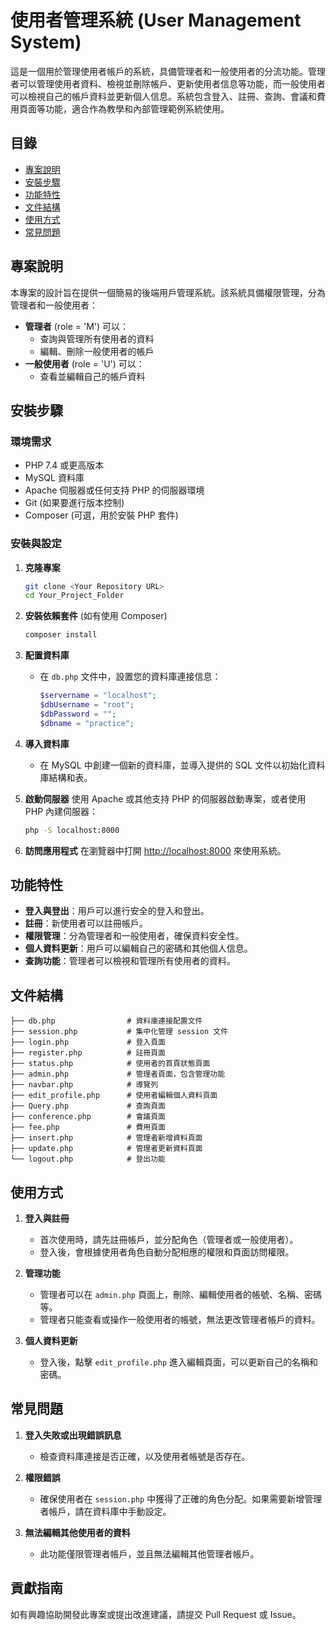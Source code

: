 # 使用者管理系統 (User Management System)

這是一個用於管理使用者帳戶的系統，具備管理者和一般使用者的分流功能。管理者可以管理使用者資料、檢視並刪除帳戶、更新使用者信息等功能，而一般使用者可以檢視自己的帳戶資料並更新個人信息。系統包含登入、註冊、查詢、會議和費用頁面等功能，適合作為教學和內部管理範例系統使用。

## 目錄
- [專案說明](#專案說明)
- [安裝步驟](#安裝步驟)
- [功能特性](#功能特性)
- [文件結構](#文件結構)
- [使用方式](#使用方式)
- [常見問題](#常見問題)

## 專案說明
本專案的設計旨在提供一個簡易的後端用戶管理系統。該系統具備權限管理，分為管理者和一般使用者：
- **管理者** (role = 'M') 可以：
  - 查詢與管理所有使用者的資料
  - 編輯、刪除一般使用者的帳戶
- **一般使用者** (role = 'U') 可以：
  - 查看並編輯自己的帳戶資料

## 安裝步驟
### 環境需求
- PHP 7.4 或更高版本
- MySQL 資料庫
- Apache 伺服器或任何支持 PHP 的伺服器環境
- Git (如果要進行版本控制)
- Composer (可選，用於安裝 PHP 套件)

### 安裝與設定
1. **克隆專案**
   ```bash
   git clone <Your Repository URL>
   cd Your_Project_Folder
   ```

2. **安裝依賴套件** (如有使用 Composer)
   ```bash
   composer install
   ```

3. **配置資料庫**
   - 在 `db.php` 文件中，設置您的資料庫連接信息：
     ```php
     $servername = "localhost";
     $dbUsername = "root";
     $dbPassword = "";
     $dbname = "practice";
     ```

4. **導入資料庫**
   - 在 MySQL 中創建一個新的資料庫，並導入提供的 SQL 文件以初始化資料庫結構和表。

5. **啟動伺服器**
   使用 Apache 或其他支持 PHP 的伺服器啟動專案，或者使用 PHP 內建伺服器：
   ```bash
   php -S localhost:8000
   ```

6. **訪問應用程式**
   在瀏覽器中打開 [http://localhost:8000](http://localhost:8000) 來使用系統。

## 功能特性
- **登入與登出**：用戶可以進行安全的登入和登出。
- **註冊**：新使用者可以註冊帳戶。
- **權限管理**：分為管理者和一般使用者，確保資料安全性。
- **個人資料更新**：用戶可以編輯自己的密碼和其他個人信息。
- **查詢功能**：管理者可以檢視和管理所有使用者的資料。

## 文件結構
```
├── db.php                # 資料庫連接配置文件
├── session.php           # 集中化管理 session 文件
├── login.php             # 登入頁面
├── register.php          # 註冊頁面
├── status.php            # 使用者的首頁狀態頁面
├── admin.php             # 管理者頁面，包含管理功能
├── navbar.php            # 導覽列
├── edit_profile.php      # 使用者編輯個人資料頁面
├── Query.php             # 查詢頁面
├── conference.php        # 會議頁面
├── fee.php               # 費用頁面
├── insert.php            # 管理者新增資料頁面
├── update.php            # 管理者更新資料頁面
└── logout.php            # 登出功能
```

## 使用方式
1. **登入與註冊**
   - 首次使用時，請先註冊帳戶，並分配角色（管理者或一般使用者）。
   - 登入後，會根據使用者角色自動分配相應的權限和頁面訪問權限。

2. **管理功能**
   - 管理者可以在 `admin.php` 頁面上，刪除、編輯使用者的帳號、名稱、密碼等。
   - 管理者只能查看或操作一般使用者的帳號，無法更改管理者帳戶的資料。

3. **個人資料更新**
   - 登入後，點擊 `edit_profile.php` 進入編輯頁面，可以更新自己的名稱和密碼。

## 常見問題
1. **登入失敗或出現錯誤訊息**
   - 檢查資料庫連接是否正確，以及使用者帳號是否存在。

2. **權限錯誤**
   - 確保使用者在 `session.php` 中獲得了正確的角色分配。如果需要新增管理者帳戶，請在資料庫中手動設定。

3. **無法編輯其他使用者的資料**
   - 此功能僅限管理者帳戶，並且無法編輯其他管理者帳戶。

## 貢獻指南
如有興趣協助開發此專案或提出改進建議，請提交 Pull Request 或 Issue。